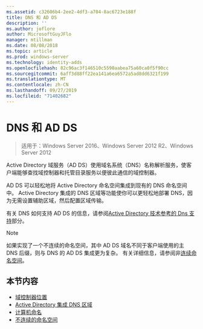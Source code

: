 ```yaml
---
ms.assetid: c32606b4-2ee2-4df3-a704-8ac6723e188f
title: DNS 和 AD DS
description: ''
ms.author: joflore
author: MicrosoftGuyJFlo
manager: mtillman
ms.date: 08/08/2018
ms.topic: article
ms.prod: windows-server
ms.technology: identity-adds
ms.openlocfilehash: 82c96ac3f146510c5590aabea75a60ca0f5f90cc
ms.sourcegitcommit: 6aff3d88ff22ea141a6ea6572a5ad8dd6321f199
ms.translationtype: MT
ms.contentlocale: zh-CN
ms.lasthandoff: 09/27/2019
ms.locfileid: "71402682"
---
```

# <a name="dns-and-ad-ds"></a>DNS 和 AD DS

>适用于：Windows Server 2016、Windows Server 2012 R2、Windows Server 2012

Active Directory 域服务（AD DS）使用域名系统（DNS）名称解析服务，使客户端能够查找域控制器和托管目录服务以便彼此通信的域控制器。  
  
AD DS 可以轻松地将 Active Directory 命名空间集成到现有的 DNS 命名空间中。 Active Directory 集成的 DNS 区域等功能使你可以更轻松地部署 DNS，因为无需设置辅助区域，然后配置区域传输。  
  
有关 DNS 如何支持 AD DS 的信息，请参阅[Active Directory 技术参考的 Dns 支持](https://go.microsoft.com/fwlink/?LinkID=48147)部分。  
  
> [!NOTE]  
> 如果实现了一个不连续的命名空间，其中 AD DS 域名不同于客户端使用的主 DNS 后缀，则与 DNS 的 AD DS 集成更为复杂。 有关详细信息，请参阅非[连续命名空间](../../ad-ds/plan/../../ad-ds/plan/Disjoint-Namespace.md)。  
  
## <a name="in-this-section"></a>本节内容  
  
- [域控制器位置](../../ad-ds/plan/Domain-Controller-Location.md)  
- [Active Directory 集成 DNS 区域](../../ad-ds/plan/Active-Directory-Integrated-DNS-Zones.md)  
- [计算机命名](../../ad-ds/plan/Computer-Naming.md)  
- [不连续的命名空间](../../ad-ds/plan/../../ad-ds/plan/Disjoint-Namespace.md)  
